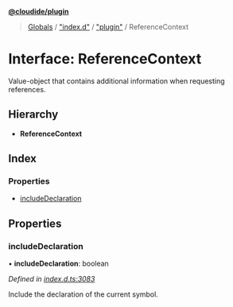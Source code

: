 **[@cloudide/plugin](../README.md)**

> [Globals](../README.md) / ["index.d"](../modules/_index_d_.md) / ["plugin"](../modules/_index_d_._plugin_.md) / ReferenceContext

# Interface: ReferenceContext

Value-object that contains additional information when
requesting references.

## Hierarchy

* **ReferenceContext**

## Index

### Properties

* [includeDeclaration](_index_d_._plugin_.referencecontext.md#includedeclaration)

## Properties

### includeDeclaration

•  **includeDeclaration**: boolean

*Defined in [index.d.ts:3083](https://github.com/shuyaqian/cloudide-plugin-api/blob/6d83fa1/index.d.ts#L3083)*

Include the declaration of the current symbol.
